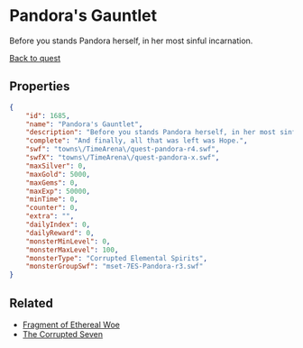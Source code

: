# Pandora's Gauntlet

Before you stands Pandora herself, in her most sinful incarnation.

[Back to quest](../quests.md)

## Properties

```json
{
    "id": 1685,
    "name": "Pandora's Gauntlet",
    "description": "Before you stands Pandora herself, in her most sinful incarnation.",
    "complete": "And finally, all that was left was Hope.",
    "swf": "towns\/TimeArena\/quest-pandora-r4.swf",
    "swfX": "towns\/TimeArena\/quest-pandora-x.swf",
    "maxSilver": 0,
    "maxGold": 5000,
    "maxGems": 0,
    "maxExp": 50000,
    "minTime": 0,
    "counter": 0,
    "extra": "",
    "dailyIndex": 0,
    "dailyReward": 0,
    "monsterMinLevel": 0,
    "monsterMaxLevel": 100,
    "monsterType": "Corrupted Elemental Spirits",
    "monsterGroupSwf": "mset-7ES-Pandora-r3.swf"
}
```

## Related

- [Fragment of Ethereal Woe](../items/19424-fragment-of-ethereal-woe.md)
- [The Corrupted Seven](../items/19425-the-corrupted-seven.md)

